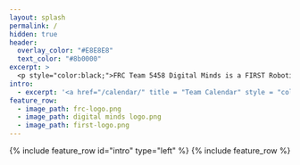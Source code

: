 ```yaml
---
layout: splash
permalink: /
hidden: true
header:
  overlay_color: "#E8E8E8"
  text_color: "#8b0000"
excerpt: >
  <p style="color:black;">FRC Team 5458 Digital Minds is a FIRST Robotics team founded on August 26, 2014 when the Davis High School’s FIRST Robotics team, 1678 Citrus Circuits introduced their passion for robotics to the Woodland High School and Pioneer High School students. Our goal is to provide students with hands-on experience in STEM and serve as a productive learning environment that fosters collaborative skills in engineering and management. Visit our <a href="/posts-archive/" style = "color:red"> Posts page</a> for team updates! </p> <br/>
intro: 
  - excerpt: '<a href="/calendar/" title = "Team Calendar" style = "color:red">'
feature_row:
  - image_path: frc-logo.png
  - image_path: digital minds logo.png
  - image_path: first-logo.png
---
```

{% include feature_row id="intro" type="left" %}
{% include feature_row %}



